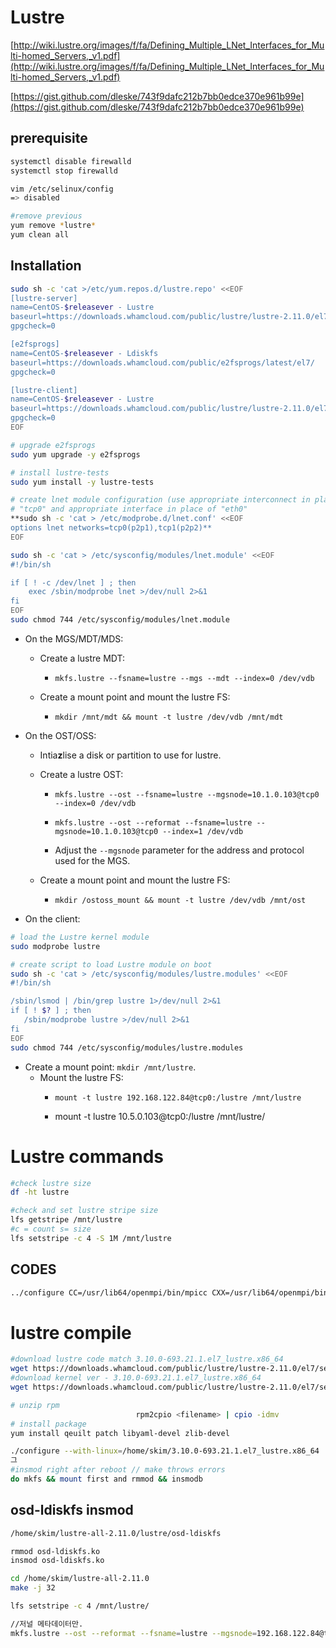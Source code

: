 # Lustre

[http://wiki.lustre.org/images/f/fa/Defining_Multiple_LNet_Interfaces_for_Multi-homed_Servers,_v1.pdf](http://wiki.lustre.org/images/f/fa/Defining_Multiple_LNet_Interfaces_for_Multi-homed_Servers,_v1.pdf)

[https://gist.github.com/dleske/743f9dafc212b7bb0edce370e961b99e](https://gist.github.com/dleske/743f9dafc212b7bb0edce370e961b99e)

## prerequisite

```bash
systemctl disable firewalld
systemctl stop firewalld

vim /etc/selinux/config
=> disabled

#remove previous 
yum remove *lustre*
yum clean all
```

## Installation

```bash
sudo sh -c 'cat >/etc/yum.repos.d/lustre.repo' <<EOF
[lustre-server]
name=CentOS-$releasever - Lustre
baseurl=https://downloads.whamcloud.com/public/lustre/lustre-2.11.0/el7/server/
gpgcheck=0

[e2fsprogs]
name=CentOS-$releasever - Ldiskfs
baseurl=https://downloads.whamcloud.com/public/e2fsprogs/latest/el7/
gpgcheck=0

[lustre-client]
name=CentOS-$releasever - Lustre
baseurl=https://downloads.whamcloud.com/public/lustre/lustre-2.11.0/el7/client
gpgcheck=0
EOF

# upgrade e2fsprogs
sudo yum upgrade -y e2fsprogs

# install lustre-tests
sudo yum install -y lustre-tests

# create lnet module configuration (use appropriate interconnect in place of
# "tcp0" and appropriate interface in place of "eth0"
**sudo sh -c 'cat > /etc/modprobe.d/lnet.conf' <<EOF
options lnet networks=tcp0(p2p1),tcp1(p2p2)**
EOF
```

```bash
sudo sh -c 'cat > /etc/sysconfig/modules/lnet.module' <<EOF
#!/bin/sh

if [ ! -c /dev/lnet ] ; then
    exec /sbin/modprobe lnet >/dev/null 2>&1
fi
EOF
sudo chmod 744 /etc/sysconfig/modules/lnet.module
```

- On the MGS/MDT/MDS:
    - Create a lustre MDT:
        - `mkfs.lustre --fsname=lustre --mgs --mdt --index=0 /dev/vdb`
        
    - Create a mount point and mount the lustre FS:
        - `mkdir /mnt/mdt && mount -t lustre /dev/vdb /mnt/mdt`
- On the OST/OSS:
    - Intia**z**lise a disk or partition to use for lustre.
    - Create a lustre OST:
        - `mkfs.lustre --ost --fsname=lustre --mgsnode=10.1.0.103@tcp0 --index=0 /dev/vdb`
        - `mkfs.lustre --ost --reformat --fsname=lustre --mgsnode=10.1.0.103@tcp0 --index=1 /dev/vdb`
        
        - Adjust the `--mgsnode` parameter for the address and protocol used for the MGS.
    - Create a mount point and mount the lustre FS:
        
        
        - `mkdir /ostoss_mount && mount -t lustre /dev/vdb /mnt/ost`
        
    
- On the client:

```bash
# load the Lustre kernel module
sudo modprobe lustre

# create script to load Lustre module on boot
sudo sh -c 'cat > /etc/sysconfig/modules/lustre.modules' <<EOF
#!/bin/sh

/sbin/lsmod | /bin/grep lustre 1>/dev/null 2>&1
if [ ! $? ] ; then
   /sbin/modprobe lustre >/dev/null 2>&1
fi
EOF
sudo chmod 744 /etc/sysconfig/modules/lustre.modules
```

- Create a mount point: `mkdir /mnt/lustre`.
    - Mount the lustre FS:
        - `mount -t lustre 192.168.122.84@tcp0:/lustre /mnt/lustre`
        
        - mount -t lustre 10.5.0.103@tcp0:/lustre /mnt/lustre/
        

# Lustre commands

```bash
#check lustre size
df -ht lustre

#check and set lustre stripe size
lfs getstripe /mnt/lustre
#c = count s= size
lfs setstripe -c 4 -S 1M /mnt/lustre
```

## CODES

```bash
../configure CC=/usr/lib64/openmpi/bin/mpicc CXX=/usr/lib64/openmpi/bin/mpicxx PKG_CONFIG_PATH=/root/darshan-3.1.6/darshan-runtime/lib/pkgconfig:/root/install/lib/pkgconfig:/usr/local/lib/pkgconfig/ --with-darshan
```

# lustre compile

```bash
#download lustre code match 3.10.0-693.21.1.el7_lustre.x86_64
wget https://downloads.whamcloud.com/public/lustre/lustre-2.11.0/el7/server/RPMS/x86_64/lustre-all-dkms-2.11.0-1.el7.noarch.rpm
#download kernel ver - 3.10.0-693.21.1.el7_lustre.x86_64
wget https://downloads.whamcloud.com/public/lustre/lustre-2.11.0/el7/server/RPMS/x86_64/kernel-devel-3.10.0-693.21.1.el7_lustre.x86_64.rpm

# unzip rpm
							rpm2cpio <filename> | cpio -idmv
# install package
yum install qeuilt patch libyaml-devel zlib-devel

./configure --with-linux=/home/skim/3.10.0-693.21.1.el7_lustre.x86_64
그
#insmod right after reboot // make throws errors
do mkfs && mount first and rmmod && insmodb
```

## osd-ldiskfs insmod

```bash
/home/skim/lustre-all-2.11.0/lustre/osd-ldiskfs

rmmod osd-ldiskfs.ko
insmod osd-ldiskfs.ko

cd /home/skim/lustre-all-2.11.0
make -j 32

lfs setstripe -c 4 /mnt/lustre/

//저널 메타데이터만.
mkfs.lustre --ost --reformat --fsname=lustre --mgsnode=192.168.122.84@tcp0 --index=3 -o data=ordered /dev/vdb
```
